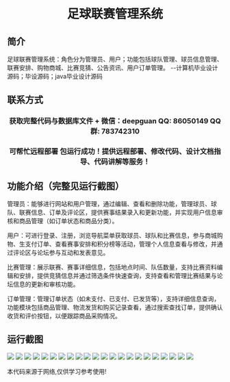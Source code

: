<p><h1 align="center">足球联赛管理系统</h1></p>

## 简介
足球联赛管理系统：角色分为管理员、用户；功能包括球队管理、球员信息管理、联赛安排、购物商城、比赛竞猜、公告资讯、用户订单管理。    --计算机毕业设计源码；毕设源码；java毕业设计源码


## 联系方式
<p><h3 align="center">获取完整代码与数据库文件 + 微信：deepguan QQ: 86050149 QQ群: 783742310</h3></p>
<p><h3 align="center">可帮忙远程部署 包运行成功！提供远程部署、修改代码、设计文档指导、代码讲解等服务！</h3></p>

## 功能介绍（完整见运行截图）
管理员：能够进行网站和用户管理，通过编辑、查看和删除功能，管理球员、球队、联赛信息、订单及评论区，提供赛事结果录入和更新功能，并实现用户信息审核和商品管理（如订单状态和商品分类）。

用户：可进行登录、注册，浏览导航菜单获取球员、球队和比赛信息，参与商城购物、生支付订单、查看赛事安排和积分榜等活动，管理个人信息查看与修改，并通过评论区与论坛参与互动和发表意见。

比赛管理：展示联赛、赛事详细信息，包括地点时间、队伍数量，支持比赛资料编辑和安排，提供竞猜信息并通过筛选条件快速查询，支持查看和管理比赛结果与论坛信息的更新和审核功能。

订单管理：管理订单状态（如未支付、已支付、已发货等），支持详细信息查询，功能模块包括商品管理、物流发货和购买记录查看，通过搜索查找订单，提供确认收货和评价按钮，以便跟踪商品采购情况。


## 运行截图
![](img/001.jpg)
![](img/002.jpg)
![](img/003.jpg)
![](img/004.jpg)
![](img/005.jpg)
![](img/006.jpg)
![](img/007.jpg)
![](img/008.jpg)
![](img/009.jpg)
![](img/010.jpg)
![](img/011.jpg)
![](img/012.jpg)
![](img/013.jpg)
![](img/014.jpg)
![](img/015.jpg)
![](img/016.jpg)
![](img/017.jpg)
![](img/018.jpg)
![](img/019.jpg)
![](img/020.jpg)
![](img/021.jpg)
![](img/022.jpg)

<p>本代码来源于网络,仅供学习参考使用!</p>
